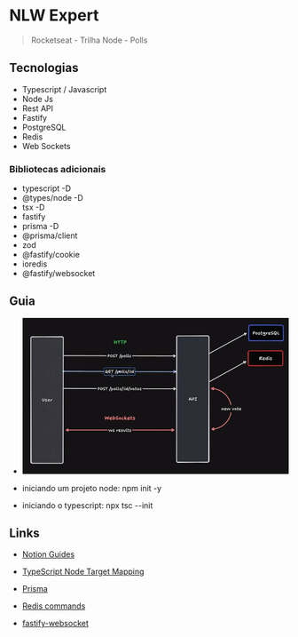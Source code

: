 # NLW Expert

> Rocketseat - Trilha Node - Polls

## Tecnologias

- Typescript / Javascript
- Node Js
- Rest API
- Fastify
- PostgreSQL
- Redis
- Web Sockets

### Bibliotecas adicionais

- typescript -D
- @types/node -D
- tsx -D
- fastify
- prisma -D
- @prisma/client
- zod
- @fastify/cookie
- ioredis
- @fastify/websocket

## Guia

- ![Node 01](files/nlw-expert-node-01.png)

- iniciando um projeto node: npm init -y

- iniciando o typescript: npx tsc --init

## Links

- [Notion Guides](https://efficient-sloth-d85.notion.site/NLW-14-Expert-9e11ff472de64b08a5f9e277a20c3ecc)

- [TypeScript Node Target Mapping](https://github.com/microsoft/TypeScript/wiki/Node-Target-Mapping)

- [Prisma](https://www.prisma.io/)

- [Redis commands](https://redis.io/commands/)

- [fastify-websocket](https://github.com/fastify/fastify-websocket)
